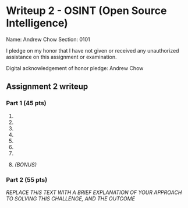 Writeup 2 - OSINT (Open Source Intelligence)
======

Name: Andrew Chow
Section: 0101

I pledge on my honor that I have not given or received any unauthorized assistance on this assignment or examination.

Digital acknowledgement of honor pledge: Andrew Chow

## Assignment 2 writeup

### Part 1 (45 pts)

1. 

2. 

3. 

4. 

5. 

6. 

7. 

8. *(BONUS)*

### Part 2 (55 pts)

*REPLACE THIS TEXT WITH A BRIEF EXPLANATION OF YOUR APPROACH TO SOLVING THIS CHALLENGE, AND THE OUTCOME*
